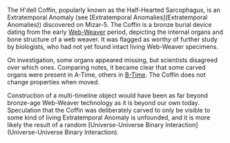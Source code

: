The H'dell Coffin, popularly known as the Half-Hearted Sarcophagus, is an Extratemporal Anomaly (see [Extratemporal Anomalies](Extratemporal Anomalies)) discovered on Mizar-5. The Coffin is a bronze burial device dating from the early [Web-Weaver](Web-Weaver) period, depicting the internal organs and bone structure of a web weaver. It was flagged as worthy of further study by biologists, who had not yet found intact living Web-Weaver specimens.

On investigation, some organs appeared missing, but scientists disagreed over which ones. Comparing notes,
 it became clear that some carved organs were present in A-Time, others in [B-Time](B-Time). The Coffin does not
 change properties when moved.

Construction of a multi-timeline object would have been as far beyond bronze-age Web-Weaver technology as it is beyond our own today. Speculation that the Coffin was deliberately carved to only be visible to some kind of living Extratemporal Anomaly is unfounded, and it is more likely the result of a random [Universe-Universe Binary Interaction](Universe-Universe Binary Interaction).
